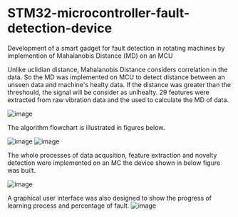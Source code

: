 # STM32-microcontroller-fault-detection-device
Development of a smart gadget for fault detection in rotating machines by implemention of Mahalanobis Distance (MD) on an MCU

Unlike uclidian distance, Mahalanobis Distance considers correlation in the data. So the MD was implemented on MCU to detect distance between an unseen data and machine's healty data. If the distance was greater than the threshould, the signal will be consider as unlhealty. 29 features were extracted from raw vibration data and the used to calculate the MD of data.

![image](https://user-images.githubusercontent.com/57262710/218378929-ba805cec-e9ac-4928-bd70-5a2df2b62eb2.png)

The algorithm flowchart is illustrated in figures below.

![image](https://user-images.githubusercontent.com/57262710/218379558-79772c4e-3c7b-416d-8c84-08c77c07e12c.png)
![image](https://user-images.githubusercontent.com/57262710/218379643-46b8da68-ee6c-42ac-82dd-a6a858db997d.png)

The whole processes of data acqusition, feature extraction and novelty detection were implemented on an MC the device shown in below figure was built. 

![image](https://user-images.githubusercontent.com/57262710/218379224-d93323f9-f806-4ac0-9550-5745fb95df5e.png)

A graphical user interface was also designed to show the progress of learning process and percentage of fault.
![image](https://user-images.githubusercontent.com/57262710/218379307-949d311d-96ea-4ec4-aaa4-446a5def12f5.png)


